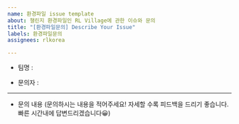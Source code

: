 ```yaml
---
name: 환경파일 issue template
about: 챌린지 환경파일인 RL Village에 관한 이슈와 문의
title: "[환경파일문의] Describe Your Issue"
labels: 환경파일문의
assignees: rlkorea

---
```


- 팀명 :

- 문의자 :

---
- 문의 내용
(문의하시는 내용을 적어주세요! 자세할 수록 피드백을 드리기 좋습니다. 빠른 시간내에 답변드리겠습니다😀)
